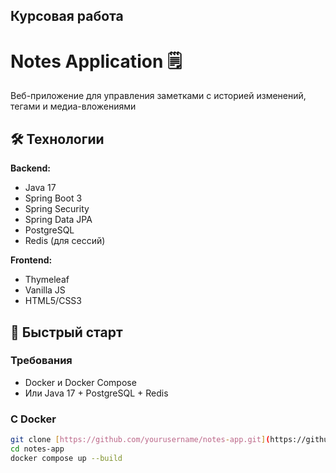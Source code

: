 ## Курсовая работа

# Notes Application 🗒️

Веб-приложение для управления заметками с историей изменений, тегами и медиа-вложениями

## 🛠 Технологии

**Backend:**
- Java 17
- Spring Boot 3
- Spring Security
- Spring Data JPA
- PostgreSQL
- Redis (для сессий)

**Frontend:**
- Thymeleaf
- Vanilla JS
- HTML5/CSS3

## 🚀 Быстрый старт

### Требования
- Docker и Docker Compose
- Или Java 17 + PostgreSQL + Redis

### С Docker
```bash
git clone [https://github.com/yourusername/notes-app.git](https://github.com/isshepelev/Note.git)
cd notes-app
docker compose up --build
